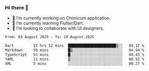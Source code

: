 ### Hi there 👋

<!--
**devcat37/devcat37** is a ✨ _special_ ✨ repository because its `README.md` (this file) appears on your GitHub profile.-->


- 🔭 I’m currently working on Chimicum application.
- 🌱 I’m currently learning Flutter/Dart.
- 👯 I’m looking to collaborate with UI designers.
<!-- - 🤔 I’m looking for help with ... -->

<!--START_SECTION:waka-->

```txt
From: 03 August 2025 - To: 10 August 2025

Dart         17 hrs 52 mins  ██████████████████████▒░░   89.17 %
Markdown     59 mins         █▒░░░░░░░░░░░░░░░░░░░░░░░   04.94 %
TypeScript   53 mins         █░░░░░░░░░░░░░░░░░░░░░░░░   04.43 %
YAML         11 mins         ▒░░░░░░░░░░░░░░░░░░░░░░░░   00.92 %
XML          3 mins          ░░░░░░░░░░░░░░░░░░░░░░░░░   00.27 %
```

<!--END_SECTION:waka-->
